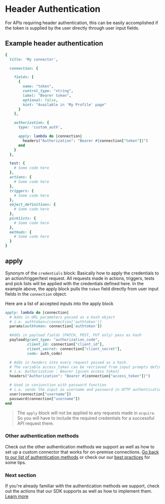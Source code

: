 # Header Authentication
For APIs requiring header authentication, this can be easily accomplished if the token is supplied by the user directly through user input fields.

## Example header authentication

```ruby
{
  title: 'My connector',

  connection: {

    fields: [
      {
        name: "token",
        control_type: "string",
        label: "Bearer token",
        optional: false,
        hint: "Available in 'My Profile' page"
      }
    ],

    authorization: {
      type: 'custom_auth',

      apply: lambda do |connection|
        headers("Authorization": "Bearer #{connection["token"]}")
      end
    }
  },

  test: {
    # Some code here
  },
  actions: {
    # Some code here
  },
  triggers: {
    # Some code here
  },
  object_definitions: {
    # Some code here
  },
  picklists: {
    # Some code here
  },
  methods: {
    # Some code here
  }
}
```

## apply
Synonym of the `credentials` block: Basically how to apply the credentials to an action/trigger/test request. All requests made in actions, triggers, tests and pick lists will be applied with the credentials defined here. In the example above, the apply block pulls the `token` field directly from user input fields in the `connection` object.

Here are a list of accepted inputs into the apply block

```ruby
apply: lambda do |connection|
  # Adds in URL parameters passed as a hash object
  # i.e. authtoken=[connection['authtoken']]
  params(authtoken: connection['authtoken'])

  #Adds in payload fields (PATCH, POST, PUT only) pass as hash
  payload(grant_type: "authorization_code",
          client_id: connection["client_id"],
          client_secret: connection["client_secret"],
          code: auth_code)

  # Adds in headers into every request passed as a hash.
  # The variable access_token can be retrieved from input prompts defined in the 'fields' schema earlier or a return from the acquire block
  # i.e. Authorization : Bearer [given access token]
  headers("Authorization": "Bearer #{connection["access_token"]}")  

  # Used in conjunction with password function
  # i.e. sends the input as username and password in HTTP authentication
  user(connection["username"])   
  password(connection["username"])
end
```

> The `apply` block will not be applied to any requests made in `acquire`. So you will have to include the required credentials for a successful API request there.

### Other authentication methods
Check out the other authentication methods we support as well as how to set up a custom connector that works for on-premise connections. [Go back to our list of authentication methods](/developing-connectors/sdk-2/authentication.md) or check our our [best practices](/developing-connectors/sdk-2/best-practices.md) for some tips.

### Next section
If you're already familiar with the authentication methods we support, check out the actions that our SDK supports as well as how to implement them. [Learn more](/developing-connectors/sdk-2/action.md)
